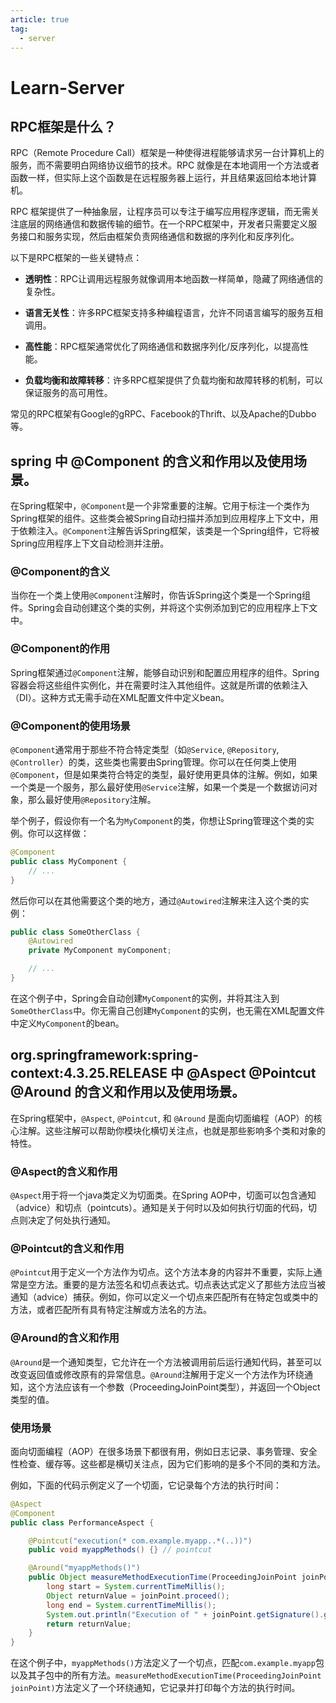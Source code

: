 ```yaml
---
article: true
tag:
  - server
---
```


# Learn-Server

## RPC框架是什么？

RPC（Remote Procedure Call）框架是一种使得进程能够请求另一台计算机上的服务，而不需要明白网络协议细节的技术。RPC 就像是在本地调用一个方法或者函数一样，但实际上这个函数是在远程服务器上运行，并且结果返回给本地计算机。

RPC 框架提供了一种抽象层，让程序员可以专注于编写应用程序逻辑，而无需关注底层的网络通信和数据传输的细节。在一个RPC框架中，开发者只需要定义服务接口和服务实现，然后由框架负责网络通信和数据的序列化和反序列化。

以下是RPC框架的一些关键特点：

- **透明性**：RPC让调用远程服务就像调用本地函数一样简单，隐藏了网络通信的复杂性。

- **语言无关性**：许多RPC框架支持多种编程语言，允许不同语言编写的服务互相调用。

- **高性能**：RPC框架通常优化了网络通信和数据序列化/反序列化，以提高性能。

- **负载均衡和故障转移**：许多RPC框架提供了负载均衡和故障转移的机制，可以保证服务的高可用性。

常见的RPC框架有Google的gRPC、Facebook的Thrift、以及Apache的Dubbo等。

## spring 中 @Component 的含义和作用以及使用场景。

在Spring框架中，`@Component`是一个非常重要的注解。它用于标注一个类作为Spring框架的组件。这些类会被Spring自动扫描并添加到应用程序上下文中，用于依赖注入。`@Component`注解告诉Spring框架，该类是一个Spring组件，它将被Spring应用程序上下文自动检测并注册。

### @Component的含义

当你在一个类上使用`@Component`注解时，你告诉Spring这个类是一个Spring组件。Spring会自动创建这个类的实例，并将这个实例添加到它的应用程序上下文中。

### @Component的作用

Spring框架通过`@Component`注解，能够自动识别和配置应用程序的组件。Spring容器会将这些组件实例化，并在需要时注入其他组件。这就是所谓的依赖注入（DI）。这种方式无需手动在XML配置文件中定义bean。

### @Component的使用场景

`@Component`通常用于那些不符合特定类型（如`@Service`, `@Repository`, `@Controller`）的类，这些类也需要由Spring管理。你可以在任何类上使用`@Component`，但是如果类符合特定的类型，最好使用更具体的注解。例如，如果一个类是一个服务，那么最好使用`@Service`注解，如果一个类是一个数据访问对象，那么最好使用`@Repository`注解。

举个例子，假设你有一个名为`MyComponent`的类，你想让Spring管理这个类的实例。你可以这样做：

```java
@Component
public class MyComponent {
    // ...
}
```

然后你可以在其他需要这个类的地方，通过`@Autowired`注解来注入这个类的实例：

```java
public class SomeOtherClass {
    @Autowired
    private MyComponent myComponent;

    // ...
}
```

在这个例子中，Spring会自动创建`MyComponent`的实例，并将其注入到`SomeOtherClass`中。你无需自己创建`MyComponent`的实例，也无需在XML配置文件中定义`MyComponent`的bean。


## org.springframework:spring-context:4.3.25.RELEASE 中 @Aspect @Pointcut @Around 的含义和作用以及使用场景。

在Spring框架中，`@Aspect`, `@Pointcut`, 和 `@Around` 是面向切面编程（AOP）的核心注解。这些注解可以帮助你模块化横切关注点，也就是那些影响多个类和对象的特性。

### @Aspect的含义和作用

`@Aspect`用于将一个java类定义为切面类。在Spring AOP中，切面可以包含通知（advice）和切点（pointcuts）。通知是关于何时以及如何执行切面的代码，切点则决定了何处执行通知。

### @Pointcut的含义和作用

`@Pointcut`用于定义一个方法作为切点。这个方法本身的内容并不重要，实际上通常是空方法。重要的是方法签名和切点表达式。切点表达式定义了那些方法应当被通知（advice）捕获。例如，你可以定义一个切点来匹配所有在特定包或类中的方法，或者匹配所有具有特定注解或方法名的方法。

### @Around的含义和作用

`@Around`是一个通知类型，它允许在一个方法被调用前后运行通知代码，甚至可以改变返回值或修改原有的异常信息。`@Around`注解用于定义一个方法作为环绕通知，这个方法应该有一个参数（ProceedingJoinPoint类型），并返回一个Object类型的值。

### 使用场景

面向切面编程（AOP）在很多场景下都很有用，例如日志记录、事务管理、安全性检查、缓存等。这些都是横切关注点，因为它们影响的是多个不同的类和方法。

例如，下面的代码示例定义了一个切面，它记录每个方法的执行时间：

```java
@Aspect
@Component
public class PerformanceAspect {

    @Pointcut("execution(* com.example.myapp..*(..))")
    public void myappMethods() {} // pointcut

    @Around("myappMethods()")
    public Object measureMethodExecutionTime(ProceedingJoinPoint joinPoint) throws Throwable {
        long start = System.currentTimeMillis();
        Object returnValue = joinPoint.proceed();
        long end = System.currentTimeMillis();
        System.out.println("Execution of " + joinPoint.getSignature().getName() + " took " + (end - start) + " milliseconds.");
        return returnValue;
    }
}
```

在这个例子中，`myappMethods()`方法定义了一个切点，匹配`com.example.myapp`包以及其子包中的所有方法。`measureMethodExecutionTime(ProceedingJoinPoint joinPoint)`方法定义了一个环绕通知，它记录并打印每个方法的执行时间。